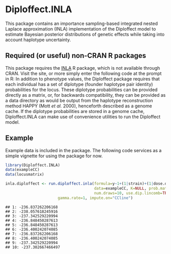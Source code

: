 
# Diploffect.INLA

This package contains an importance sampling-based integrated nested
Laplace approximation (INLA) implementation of the Diploffect model to
estimate Bayesian posterior distributions of genetic effects while
taking into account haplotype uncertainty.

## Required (or useful) non-CRAN R packages

This package requires the [INLA](http://www.r-inla.org/) R package,
which is not available through CRAN. Visit the site, or more simply
enter the following code at the prompt in R: In addition to phenotype
values, the Diploffect package requires that each individual has a set
of diplotype (founder haplotype pair identity) probabilities for the
locus. These diplotype probabilities can be provided directly as a
matrix, or, for backwards compatibility, they can be provided as a data
directory as would be output from the haplotype reconstruction method
HAPPY (Mott *et al.* 2000), henceforth described as a genome cache. If
the diplotype probabilities are stored in a genome cache,
Diploffect.INLA can make use of convenience utilities to run the
Diploffect model.

## Example

Example data is included in the package. The following code services as
a simple vignette for using the package for now.

``` r
library(Diploffect.INLA)
data(exampleCC)
data(locusmatrix)
```

``` r
inla.diploffect <- run.diploffect.inla(formula=y~1+(1|strain)+(1|dose.date), add.on=FALSE,                     
                                       data=exampleCC, K=NULL, prob.matrix=locusmatrix,
                                       num.draws=10, use.dip.lincomb=TRUE, seed=1, 
                       gamma.rate=1, impute.on="CCline")
```

    ## 1: -236.837262206168 
    ## 2: -238.057618245916 
    ## 3: -237.342529220994 
    ## 4: -236.848450287613 
    ## 5: -236.848450287613 
    ## 6: -236.400242074085 
    ## 7: -236.837262206168 
    ## 8: -236.400242074085 
    ## 9: -237.342529220994 
    ## 10: -237.302667466497
